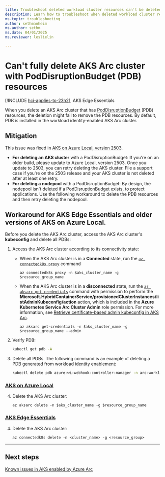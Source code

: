 ```yaml
---
title: Troubleshoot deleted workload cluster resources can't be deleted
description: Learn how to troubleshoot when deleted workload cluster resources can't be deleted.
ms.topic: troubleshooting
author: sethmanheim
ms.author: sethm
ms.date: 04/01/2025
ms.reviewer: leslielin

---
```


# Can't fully delete AKS Arc cluster with PodDisruptionBudget (PDB) resources

[!INCLUDE [hci-applies-to-23h2](includes/hci-applies-to-23h2.md)], AKS Edge Essentials

When you delete an AKS Arc cluster that has [PodDisruptionBudget](https://kubernetes.io/docs/tasks/run-application/configure-pdb/) (PDB) resources, the deletion might fail to remove the PDB resources. By default, PDB is installed in the workload identity-enabled AKS Arc cluster.

## Mitigation

This issue was fixed in [AKS on Azure Local, version 2503](aks-whats-new-23h2.md#release-2503).

- **For deleting an AKS cluster** with a PodDisruptionBudget: If you're on an older build, please update to Azure Local, version 2503. Once you update to 2503, you can retry deleting the AKS cluster. File a support case if you're on the 2503 release and your AKS cluster is not deleted after at least one retry.
- **For deleting a nodepool** with a PodDisruptionBudget: By design, the nodepool isn't deleted if a PodDisruptionBudget exists, to protect applications. Use the following workaround to delete the PDB resources and then retry deleting the nodepool.


## Workaround for AKS Edge Essentials and older versions of AKS on Azure Local.

Before you delete the AKS Arc cluster, access the AKS Arc cluster's **kubeconfig** and delete all PDBs:

1. Access the AKS Arc cluster according to its connectivity state:

   - When the AKS Arc cluster is in a **Connected** state, run the [`az connectedk8s proxy`](/cli/azure/connectedk8s#az-connectedk8s-proxy) command

     ```azurecli
     az connectedk8s proxy -n $aks_cluster_name -g $resource_group_name 
     ```
   
   - When the AKS Arc cluster is in a **disconnected** state, run the [`az aksarc get-credentials`](/cli/azure/aksarc#az-aksarc-get-credentials) command with permission to perform the **Microsoft.HybridContainerService/provisionedClusterInstances/listAdminKubeconfig/action** action, which is included in the **Azure Kubernetes Service Arc Cluster Admin** role permission. For more information, see [Retrieve certificate-based admin kubeconfig in AKS Arc](retrieve-admin-kubeconfig.md#retrieve-the-certificate-based-admin-kubeconfig-using-az-cli).

     ```azurecli
     az aksarc get-credentials -n $aks_cluster_name -g $resource_group_name --admin
     ```

1. Verify PDB:

   ```bash
   kubectl get pdb -A 
   ```

1. Delete all PDBs. The following command is an example of deleting a PDB generated from workload identity enablement:

   ```bash
   kubectl delete pdb azure-wi-webhook-controller-manager -n arc-workload-identity 
   ```

### [AKS on Azure Local](#tab/aks-on-azure-local)

4. Delete the AKS Arc cluster:

   ```azurecli
   az aksarc delete -n $aks_cluster_name -g $resource_group_name
   ```

### [AKS Edge Essentials](#tab/aks-edge-essentials)

4. Delete the AKS Arc cluster:

   ```azurecli
   az connectedk8s delete -n <cluster_name> -g <resource_group>
   ```

---

## Next steps

[Known issues in AKS enabled by Azure Arc](aks-known-issues.md)
